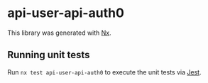 # api-user-api-auth0

This library was generated with [Nx](https://nx.dev).

## Running unit tests

Run `nx test api-user-api-auth0` to execute the unit tests via [Jest](https://jestjs.io).
